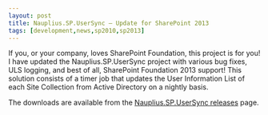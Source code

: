 ```yaml
---
layout: post
title: Nauplius.SP.UserSync – Update for SharePoint 2013
tags: [development,news,sp2010,sp2013]
---
```


If you, or your company, loves SharePoint Foundation, this project is for you!  I have updated the Nauplius.SP.UserSync project with various bug fixes, ULS logging, and best of all, SharePoint Foundation 2013 support!  This solution consists of a timer job that updates the User Information List of each Site Collection from Active Directory on a nightly basis.

The downloads are available from the [Nauplius.SP.UserSync releases](https://foundationsync.codeplex.com/releases) page.